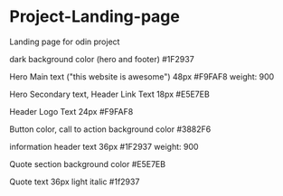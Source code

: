# Project-Landing-page
Landing page for odin project

dark background color (hero and footer)
#1F2937

Hero Main text ("this website is awesome")
48px #F9FAF8 weight: 900

Hero Secondary text, Header Link Text
18px #E5E7EB

Header Logo Text
24px #F9FAF8

Button color, call to action background color
#3882F6

information header text
36px #1F2937 weight: 900

Quote section background color
#E5E7EB

Quote text
36px light italic #1f2937